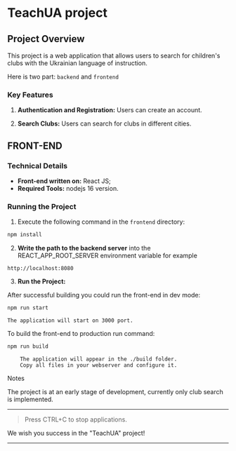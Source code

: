 # TeachUA project

## Project Overview

This project is a web application that allows users to search for children's clubs with the Ukrainian language of instruction.

Here is two part: `backend` and `frontend`

### Key Features

1. **Authentication and Registration:** Users can create an account.

2. **Search Clubs:** Users can search for clubs in different cities.

## FRONT-END

### Technical Details

- **Front-end written on:** React JS;
- **Required Tools:** nodejs 16 version.

### Running the Project

1. Execute the following command in the `frontend` directory:
```bash
npm install
```

2. **Write the path to the backend server** into the REACT_APP_ROOT_SERVER environment variable for example
```text
http://localhost:8080
```

3. **Run the Project:**

After successful building you could run the front-end in dev mode:

```bash
npm run start
```
```text
The application will start on 3000 port.
```

To build the front-end to production run command:

```bash
npm run build
```
```text
    The application will appear in the ./build folder.
    Copy all files in your webserver and configure it.
```

Notes

The project is at an early stage of development, currently only club search is implemented.

---

> Press CTRL+C to stop applications.

We wish you success in the "TeachUA" project!

---
